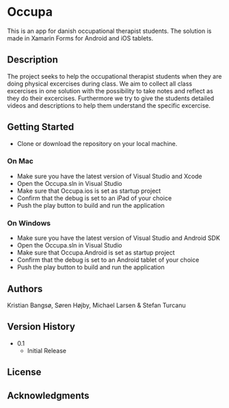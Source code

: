 # Occupa

This is an app for danish occupational therapist students. The solution is made in Xamarin Forms for Android and iOS tablets. 

## Description

The project seeks to help the occupational therapist students when they are doing physical excercises during class. We aim to collect all class excercises in one solution with the possibility to take notes and reflect as they do their excercises. Furthermore we try to give the students detailed videos and descriptions to help them understand the specific excercise. 

## Getting Started

* Clone or download the repository on your local machine.

### On Mac

* Make sure you have the latest version of Visual Studio and Xcode
* Open the Occupa.sln in Visual Studio
* Make sure that Occupa.ios is set as startup project
* Confirm that the debug is set to an iPad of your choice
* Push the play button to build and run the application

### On Windows

* Make sure you have the latest version of Visual Studio and Android SDK
* Open the Occupa.sln in Visual Studio
* Make sure that Occupa.Android is set as startup project
* Confirm that the debug is set to an Android tablet of your choice
* Push the play button to build and run the application

## Authors

Kristian Bangsø, Søren Højby, Michael Larsen & Stefan Turcanu

## Version History

* 0.1
    * Initial Release

## License


## Acknowledgments

